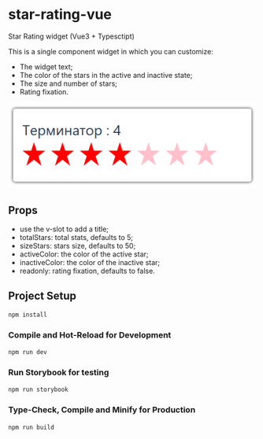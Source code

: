 # star-rating-vue

Star Rating widget (Vue3 + Typesctipt)

This is a single component widget in which you can customize:
- The widget text;
- The color of the stars in the active and inactive state;
- The size and number of stars;
- Rating fixation.

![alt text](figures/interface.PNG)

## Props

- use the v-slot to add a title;
- totalStars: total stats, defaults to 5;
- sizeStars: stars size, defaults to 50;
- activeColor: the color of the active star;
- inactiveColor: the color of the inactive star;
- readonly: rating fixation, defaults to false.

## Project Setup

```sh
npm install
```

### Compile and Hot-Reload for Development

```sh
npm run dev
```

### Run Storybook for testing

```sh
npm run storybook
```

### Type-Check, Compile and Minify for Production

```sh
npm run build
```
